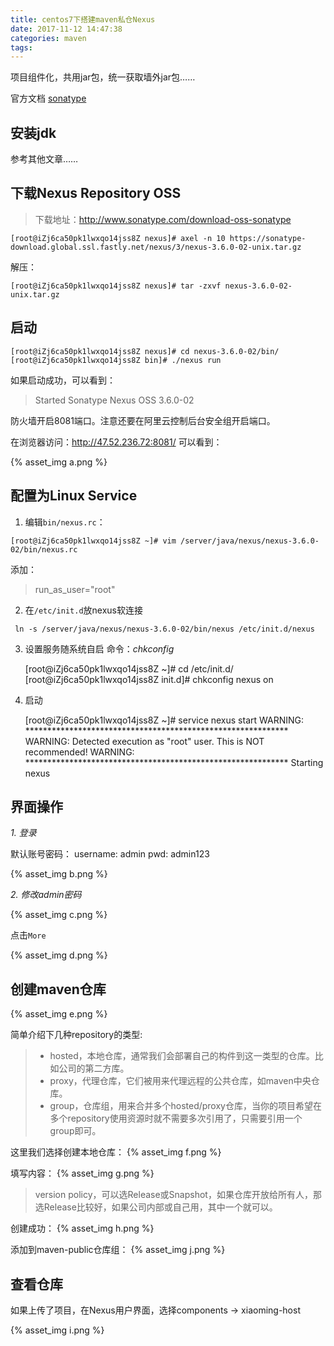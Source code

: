 ```yaml
---
title: centos7下搭建maven私仓Nexus
date: 2017-11-12 14:47:38
categories: maven
tags: 
---
```


项目组件化，共用jar包，统一获取墙外jar包…… 

官方文档 [sonatype](https://www.sonatype.com/)

## 安装jdk
参考其他文章……


## 下载Nexus Repository OSS
> 下载地址：http://www.sonatype.com/download-oss-sonatype

    [root@iZj6ca50pk1lwxqo14jss8Z nexus]# axel -n 10 https://sonatype-download.global.ssl.fastly.net/nexus/3/nexus-3.6.0-02-unix.tar.gz

解压：
    
    [root@iZj6ca50pk1lwxqo14jss8Z nexus]# tar -zxvf nexus-3.6.0-02-unix.tar.gz
    
## 启动
    
    [root@iZj6ca50pk1lwxqo14jss8Z nexus]# cd nexus-3.6.0-02/bin/
    [root@iZj6ca50pk1lwxqo14jss8Z bin]# ./nexus run

如果启动成功，可以看到：

 > Started Sonatype Nexus OSS 3.6.0-02

防火墙开启8081端口。注意还要在阿里云控制后台安全组开启端口。

在浏览器访问：http://47.52.236.72:8081/
可以看到：

{% asset_img a.png %}

## 配置为Linux Service

1. 编辑`bin/nexus.rc`：

`[root@iZj6ca50pk1lwxqo14jss8Z ~]# vim /server/java/nexus/nexus-3.6.0-02/bin/nexus.rc`

添加： 
> run_as_user="root"

2. 在`/etc/init.d`放nexus软连接

` ln -s /server/java/nexus/nexus-3.6.0-02/bin/nexus /etc/init.d/nexus`

3. 设置服务随系统自启
命令：*chkconfig*


    [root@iZj6ca50pk1lwxqo14jss8Z ~]# cd /etc/init.d/
    [root@iZj6ca50pk1lwxqo14jss8Z init.d]# chkconfig nexus on

5. 启动


    [root@iZj6ca50pk1lwxqo14jss8Z ~]# service nexus start
    WARNING: ************************************************************
    WARNING: Detected execution as "root" user.  This is NOT recommended!
    WARNING: ************************************************************
    Starting nexus

## 界面操作

*1. 登录*

默认账号密码：
username: admin
pwd: admin123

{% asset_img b.png %} 

*2. 修改admin密码*

{% asset_img c.png %}

点击`More`

{% asset_img d.png %}
    
## 创建maven仓库

{% asset_img e.png %}

简单介绍下几种repository的类型:

> - hosted，本地仓库，通常我们会部署自己的构件到这一类型的仓库。比如公司的第二方库。
> - proxy，代理仓库，它们被用来代理远程的公共仓库，如maven中央仓库。
> - group，仓库组，用来合并多个hosted/proxy仓库，当你的项目希望在多个repository使用资源时就不需要多次引用了，只需要引用一个group即可。

这里我们选择创建本地仓库：
{% asset_img f.png %}

填写内容：
{% asset_img g.png %}

> version policy，可以选Release或Snapshot，如果仓库开放给所有人，那选Release比较好，如果公司内部或自己用，其中一个就可以。

创建成功：
{% asset_img h.png %}

添加到maven-public仓库组：
{% asset_img j.png %}

## 查看仓库
如果上传了项目，在Nexus用户界面，选择components -> xiaoming-host

{% asset_img i.png %}




    

